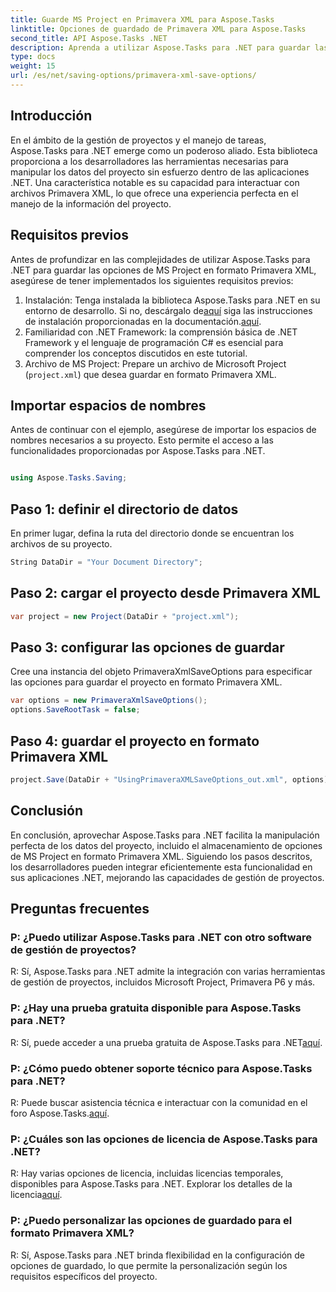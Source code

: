 ```yaml
---
title: Guarde MS Project en Primavera XML para Aspose.Tasks
linktitle: Opciones de guardado de Primavera XML para Aspose.Tasks
second_title: API Aspose.Tasks .NET
description: Aprenda a utilizar Aspose.Tasks para .NET para guardar las opciones de MS Project en formato Primavera XML. Mejore las capacidades de gestión de proyectos sin esfuerzo.
type: docs
weight: 15
url: /es/net/saving-options/primavera-xml-save-options/
---
```

## Introducción
En el ámbito de la gestión de proyectos y el manejo de tareas, Aspose.Tasks para .NET emerge como un poderoso aliado. Esta biblioteca proporciona a los desarrolladores las herramientas necesarias para manipular los datos del proyecto sin esfuerzo dentro de las aplicaciones .NET. Una característica notable es su capacidad para interactuar con archivos Primavera XML, lo que ofrece una experiencia perfecta en el manejo de la información del proyecto.
## Requisitos previos
Antes de profundizar en las complejidades de utilizar Aspose.Tasks para .NET para guardar las opciones de MS Project en formato Primavera XML, asegúrese de tener implementados los siguientes requisitos previos:
1.  Instalación: Tenga instalada la biblioteca Aspose.Tasks para .NET en su entorno de desarrollo. Si no, descárgalo de[aquí](https://releases.aspose.com/tasks/net/) siga las instrucciones de instalación proporcionadas en la documentación.[aquí](https://reference.aspose.com/tasks/net/).
2. Familiaridad con .NET Framework: la comprensión básica de .NET Framework y el lenguaje de programación C# es esencial para comprender los conceptos discutidos en este tutorial.
3. Archivo de MS Project: Prepare un archivo de Microsoft Project (`project.xml`) que desea guardar en formato Primavera XML.

## Importar espacios de nombres
Antes de continuar con el ejemplo, asegúrese de importar los espacios de nombres necesarios a su proyecto. Esto permite el acceso a las funcionalidades proporcionadas por Aspose.Tasks para .NET.

```csharp

using Aspose.Tasks.Saving;
```

## Paso 1: definir el directorio de datos
En primer lugar, defina la ruta del directorio donde se encuentran los archivos de su proyecto.
```csharp
String DataDir = "Your Document Directory";
```
## Paso 2: cargar el proyecto desde Primavera XML
```csharp
var project = new Project(DataDir + "project.xml");
```
## Paso 3: configurar las opciones de guardar
Cree una instancia del objeto PrimaveraXmlSaveOptions para especificar las opciones para guardar el proyecto en formato Primavera XML.
```csharp
var options = new PrimaveraXmlSaveOptions();
options.SaveRootTask = false;
```
## Paso 4: guardar el proyecto en formato Primavera XML
```csharp
project.Save(DataDir + "UsingPrimaveraXMLSaveOptions_out.xml", options);
```

## Conclusión
En conclusión, aprovechar Aspose.Tasks para .NET facilita la manipulación perfecta de los datos del proyecto, incluido el almacenamiento de opciones de MS Project en formato Primavera XML. Siguiendo los pasos descritos, los desarrolladores pueden integrar eficientemente esta funcionalidad en sus aplicaciones .NET, mejorando las capacidades de gestión de proyectos.
## Preguntas frecuentes
### P: ¿Puedo utilizar Aspose.Tasks para .NET con otro software de gestión de proyectos?
R: Sí, Aspose.Tasks para .NET admite la integración con varias herramientas de gestión de proyectos, incluidos Microsoft Project, Primavera P6 y más.
### P: ¿Hay una prueba gratuita disponible para Aspose.Tasks para .NET?
 R: Sí, puede acceder a una prueba gratuita de Aspose.Tasks para .NET[aquí](https://releases.aspose.com/).
### P: ¿Cómo puedo obtener soporte técnico para Aspose.Tasks para .NET?
 R: Puede buscar asistencia técnica e interactuar con la comunidad en el foro Aspose.Tasks.[aquí](https://forum.aspose.com/c/tasks/15).
### P: ¿Cuáles son las opciones de licencia de Aspose.Tasks para .NET?
 R: Hay varias opciones de licencia, incluidas licencias temporales, disponibles para Aspose.Tasks para .NET. Explorar los detalles de la licencia[aquí](https://purchase.aspose.com/buy).
### P: ¿Puedo personalizar las opciones de guardado para el formato Primavera XML?
R: Sí, Aspose.Tasks para .NET brinda flexibilidad en la configuración de opciones de guardado, lo que permite la personalización según los requisitos específicos del proyecto.